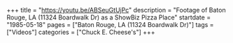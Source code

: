 +++
title = "https://youtu.be/ABSeuGtUjPc"
description = "Footage of Baton Rouge, LA (11324 Boardwalk Dr) as a ShowBiz Pizza Place"
startdate = "1985-05-18"
pages = ["Baton Rouge, LA (11324 Boardwalk Dr)"]
tags = ["Videos"]
categories = ["Chuck E. Cheese's"]
+++
